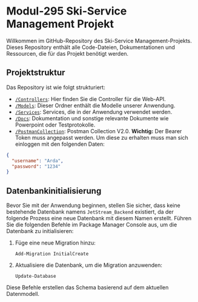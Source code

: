 # Modul-295 Ski-Service Management Projekt

Willkommen im GitHub-Repository des Ski-Service Management-Projekts. Dieses Repository enthält alle Code-Dateien, Dokumentationen und Ressourcen, die für das Projekt benötigt werden.

## Projektstruktur

Das Repository ist wie folgt strukturiert:

  - [`/Controllers`](https://github.com/ArdaBs/JetStreamAPI/tree/master/JetStreamAPI/Controllers): Hier finden Sie die Controller für die Web-API.
  - [`/Models`](https://github.com/ArdaBs/JetStreamAPI/tree/master/JetStreamAPI/Models): Dieser Ordner enthält die Modelle unserer Anwendung.
  - [`/Services`](https://github.com/ArdaBs/JetStreamAPI/tree/master/JetStreamAPI/Services): Services, die in der Anwendung verwendet werden.
- [`/Docs`](https://github.com/ArdaBs/JetStreamAPI/tree/master/Docs): Dokumentation und sonstige relevante Dokumente wie Powerpoint oder Testprotokolle.
- [`/PostmanCollection`](https://github.com/ArdaBs/JetStreamAPI/tree/master/JetStreamAPI/PostmanCollection): Postman Collection V2.0. **Wichtig:**  Der Bearer Token muss angepasst werden. Um
 diese zu erhalten muss man sich einloggen mit den folgenden Daten:

```json
{
  "username": "Arda",
  "password": "1234"
}
```

## Datenbankinitialisierung

Bevor Sie mit der Anwendung beginnen, stellen Sie sicher, dass keine bestehende Datenbank namens `JetStream_Backend` existiert, da der folgende Prozess eine neue Datenbank mit diesem Namen erstellt. Führen Sie die folgenden Befehle im Package Manager Console aus, um die Datenbank zu initialisieren:

1. Füge eine neue Migration hinzu:
   ```
   Add-Migration InitialCreate
   ```
2. Aktualisiere die Datenbank, um die Migration anzuwenden:
   ```
   Update-Database
   ```

Diese Befehle erstellen das Schema basierend auf dem aktuellen Datenmodell.